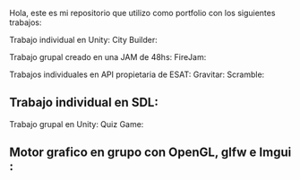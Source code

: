 Hola, este es mi repositorio que utilizo como portfolio con los siguientes trabajos:

Trabajo individual en Unity:
City Builder: 

Trabajo grupal creado en una JAM de 48hs:
FireJam:

Trabajos individuales en API propietaria de ESAT:
Gravitar:
Scramble:

Trabajo individual en SDL:
- 

Trabajo grupal en Unity:
Quiz Game:

Motor grafico en grupo con OpenGL, glfw e Imgui :
-


